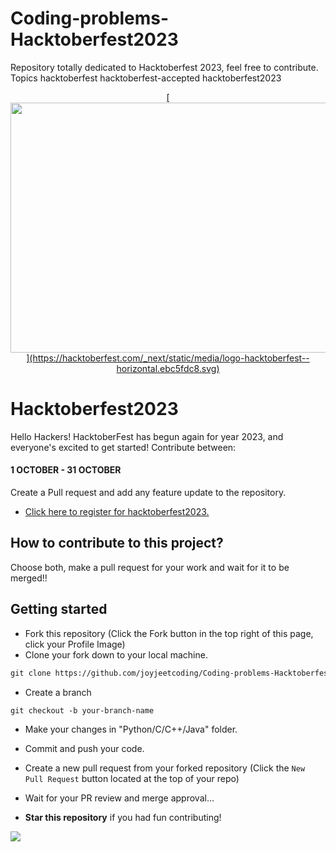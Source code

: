 # Coding-problems-Hacktoberfest2023
Repository totally dedicated to Hacktoberfest 2023, feel free to contribute. Topics hacktoberfest hacktoberfest-accepted hacktoberfest2023

<p align="center">
    <a href="https://hacktoberfest.com/" target="_blank">
    	[<img src="https://res.cloudinary.com/practicaldev/image/fetch/s--ds97LCK---/c_imagga_scale,f_auto,fl_progressive,h_420,q_auto,w_1000/https://dev-to-uploads.s3.amazonaws.com/uploads/articles/ymlmr15l83rrjq8natft.jpg" width="800px" height="400px">](https://hacktoberfest.com/_next/static/media/logo-hacktoberfest--horizontal.ebc5fdc8.svg)
    </a>
</p>

# Hacktoberfest2023

Hello Hackers! HacktoberFest has begun again for year 2023, and everyone's excited to get started!
Contribute between: <h4>1 OCTOBER - 31 OCTOBER</h4>

Create a Pull request and add any feature update to the repository.

* [Click here to register for hacktoberfest2023.](https://hacktoberfest.com/)

## How to contribute to this project?

Choose both, make a pull request for your work and wait for it to be merged!! 

## Getting started
* Fork this repository (Click the Fork button in the top right of this page, click your Profile Image)
* Clone your fork down to your local machine.

```markdown
git clone https://github.com/joyjeetcoding/Coding-problems-Hacktoberfest2023.git
```

* Create a branch

```markdown
git checkout -b your-branch-name
```

* Make your changes in "Python/C/C++/Java" folder.
* Commit and push your code.


* Create a new pull request from your forked repository (Click the `New Pull Request` button located at the top of your repo)
* Wait for your PR review and merge approval...
* __Star this repository__ if you had fun contributing!

<a href="https://github.com/joyjeetcoding/Coding-problems-Hacktoberfest2023/graphs/contributors">
  <img src="https://contrib.rocks/image?repo=joyjeetcoding/Coding-problems-Hacktoberfest2023" />
</a>
